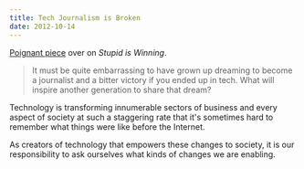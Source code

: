 ```yaml
---
title: Tech Journalism is Broken
date: 2012-10-14
---
```



[Poignant piece](http://stupidiswinning.tumblr.com/post/33563734252/tech-journalism-is-broken) over on _Stupid is Winning_.

> It must be quite embarrassing to have grown up dreaming to become a journalist and a bitter victory if you ended up in tech. What will inspire another generation to share that dream?

Technology is transforming innumerable sectors of business and every aspect of society at such a staggering rate that it's sometimes hard to remember what things were like before the Internet.

As creators of technology that empowers these changes to society, it is our responsibility to ask ourselves what kinds of changes we are enabling.


  